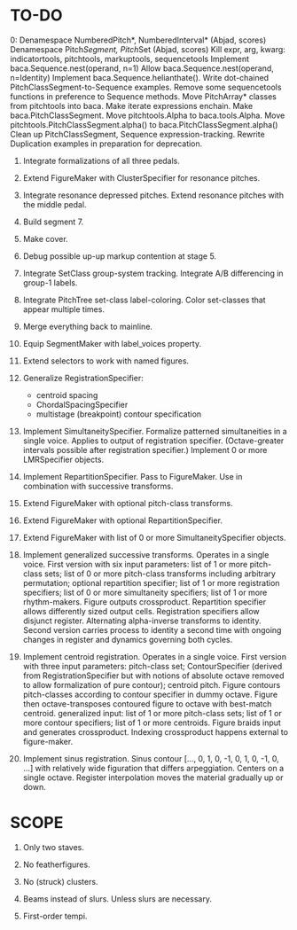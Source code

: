 TO-DO
=====

0:
    Denamespace NumberedPitch*, NumberedInterval* (Abjad, scores)
    Denamespace Pitch*Segment, Pitch*Set (Abjad, scores)
    Kill expr, arg, kwarg:
        indicatortools, pitchtools, markuptools, sequencetools
    Implement baca.Sequence.nest(operand, n=1)
    Allow baca.Sequence.nest(operand, n=Identity)
    Implement baca.Sequence.helianthate().
    Write dot-chained PitchClassSegment-to-Sequence examples.
    Remove some sequencetools functions in preference to Sequence methods.
    Move PitchArray* classes from pitchtools into baca.
    Make iterate expressions enchain.
    Make baca.PitchClassSegment.
    Move pitchtools.Alpha to baca.tools.Alpha.
    Move pitchtools.PitchClassSegment.alpha() to baca.PitchClassSegment.alpha()
    Clean up PitchClassSegment, Sequence expression-tracking.
    Rewrite Duplication examples in preparation for deprecation.

1.  Integrate formalizations of all three pedals.

2.  Extend FigureMaker with ClusterSpecifier for resonance pitches.

3.  Integrate resonance depressed pitches.
    Extend resonance pitches with the middle pedal.

4.  Build segment 7.

5.  Make cover.

6.  Debug possible up-up markup contention at stage 5.

7.  Integrate SetClass group-system tracking.
    Integrate A/B differencing in group-1 labels.

8.  Integrate PitchTree set-class label-coloring.
    Color set-classes that appear multiple times.

9.  Merge everything back to mainline.

10. Equip SegmentMaker with label_voices property.

11. Extend selectors to work with named figures.

12. Generalize RegistrationSpecifier:
    * centroid spacing
    * ChordalSpacingSpecifier
    * multistage (breakpoint) contour specification

13. Implement SimultaneitySpecifier.
    Formalize patterned simultaneities in a single voice.
    Applies to output of registration specifier.
    (Octave-greater intervals possible after registration specifier.)
    Implement 0 or more LMRSpecifier objects.

14. Implement RepartitionSpecifier.
    Pass to FigureMaker.
    Use in combination with successive transforms.

15. Extend FigureMaker with optional pitch-class transforms.

16. Extend FigureMaker with optional RepartitionSpecifier.

17. Extend FigureMaker with list of 0 or more SimultaneitySpecifier objects.

18. Implement generalized successive transforms. Operates in a single voice.
    First version with six input parameters: list of 1 or more pitch-class
    sets; list of 0 or more pitch-class transforms including arbitrary
    permutation; optional repartition specifier; list of 1 or more registration
    specifiers; list of 0 or more simultaneity specifiers; list of 1 or more
    rhythm-makers. Figure outputs crossproduct. Repartition specifier allows
    differently sized output cells. Registration specifiers allow disjunct
    register. Alternating alpha-inverse transforms to identity. Second version
    carries process to identity a second time with ongoing changes in register
    and dynamics governing both cycles.

19. Implement centroid registration. Operates in a single voice. First version
    with three input parameters: pitch-class set; ContourSpecifier (derived
    from RegistrationSpecifier but with notions of absolute octave removed to
    allow formalization of pure contour); centroid pitch. Figure contours
    pitch-classes according to contour specifier in dummy octave. Figure then
    octave-transposes contoured figure to octave with best-match centroid.
    generalized input: list of 1 or more pitch-class sets; list of 1 or more
    contour specifiers; list of 1 or more centroids. Figure braids input and
    generates crossproduct. Indexing crossproduct happens external to
    figure-maker.

20. Implement sinus registration. Sinus contour [..., 0, 1, 0, -1, 0, 1, 0, -1,
    0, ...] with relatively wide figuration that differs arpeggiation. Centers
    on a single octave. Register interpolation moves the material gradually up
    or down.

SCOPE
=====

1.  Only two staves.

2.  No featherfigures.

3.  No (struck) clusters.

4.  Beams instead of slurs. Unless slurs are necessary.

5.  First-order tempi.
